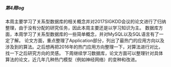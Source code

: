 ##### 第4周log
本周主要学习了关系型数据库的相关概念并对2017SIGKDD会议的论文进行了归纳整理，由于没有分配的研究任务，因此本周主要还是以学习知识为主。
数据库方面，本周学习了关系型数据库的一些简单概念，并对MySQL以及SQL语言有了一定了解。
论文方面，重点整理了Application部分，列出了最热门的应用方向以及涉及到的算法。之后想再把2016年的热门应用方向整理一下，对算法进行对比，找一下之后研究方向的灵感。
下周继续学习数据库，论文方面可以整理针对具体算法的论文，近几年几种热门模型（例如神经网络）的变种和改进。
